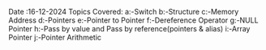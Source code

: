 Date :16-12-2024
Topics Covered:
a:-Switch 
b:-Structure
c:-Memory Address
d:-Pointers
e:-Pointer to Pointer
f:-Dereference Operator
g:-NULL Pointer
h:-Pass by value and Pass by reference(pointers & alias)
i:-Array Pointer
j:-Pointer Arithmetic

